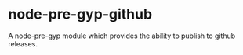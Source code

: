 # node-pre-gyp-github
A node-pre-gyp module which provides the ability to publish to github releases.

